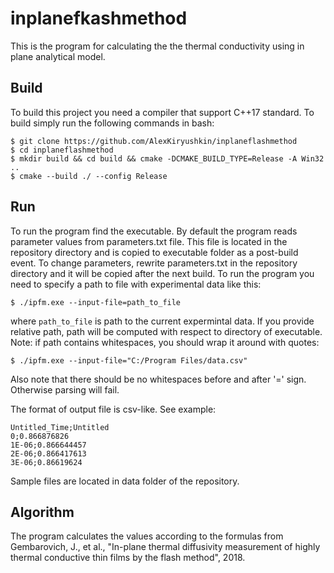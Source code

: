 # inplanefkashmethod

This is the program for calculating the the thermal conductivity using in plane analytical model.

## Build 

To build this project you need a compiler that support C++17 standard. To build simply run the following commands in bash:
	
	$ git clone https://github.com/AlexKiryushkin/inplaneflashmethod
	$ cd inplaneflashmethod
	$ mkdir build && cd build && cmake -DCMAKE_BUILD_TYPE=Release -A Win32 ..
	$ cmake --build ./ --config Release


## Run

To run the program find the executable. By default the program reads parameter values from parameters.txt file. This file is located in the repository directory and is copied to executable folder as a post-build event. To change parameters, rewrite parameters.txt in the repository directory and it will be copied after the next build. To run the program you need to specify a path to file with experimental data like this:
	
	$ ./ipfm.exe --input-file=path_to_file

where `path_to_file` is path to the current expermintal data. If you provide relative path, path will be computed with respect to directory of executable. Note: if path contains whitespaces, you should wrap it around with quotes:
	
	$ ./ipfm.exe --input-file="C:/Program Files/data.csv"

Also note that there should be no whitespaces before and after '=' sign. Otherwise parsing will fail.

The format of output file is csv-like. See example:
```
Untitled_Time;Untitled
0;0.866876826
1E-06;0.866644457
2E-06;0.866417613
3E-06;0.86619624
```
Sample files are located in data folder of the repository.

## Algorithm

The program calculates the values according to the formulas from Gembarovich, J., et al., "In-plane thermal diffusivity measurement of highly thermal conductive thin films by the flash method", 2018.